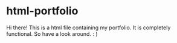 # html-portfolio
Hi there! This is a html file containing my portfolio. It is completely functional. So have a look around. : )
